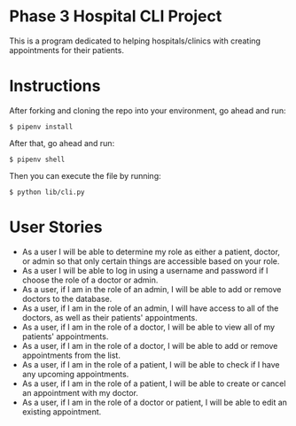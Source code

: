 # Phase 3 Hospital CLI Project

This is a program dedicated to helping hospitals/clinics with creating appointments for their patients. 

# Instructions
After forking and cloning the repo into your environment, go ahead and run:

```
$ pipenv install
```

After that, go ahead and run:

```
$ pipenv shell
```

Then you can execute the file by running:

```
$ python lib/cli.py
```

# User Stories
* As a user I will be able to determine my role as either a patient, doctor, or admin so that only certain things are accessible based on your role.
* As a user I will be able to log in using a username and password if I choose the role of a doctor or admin. 
* As a user, if I am in the role of an admin, I will be able to add or remove doctors to the database.
* As a user, if I am in the role of an admin, I will have access to all of the doctors, as well as their patients' appointments.
* As a user, if I am in the role of a doctor, I will be able to view all of my patients' appointments.
* As a user, if I am in the role of a doctor, I will be able to add or remove appointments from the list.
* As a user, if I am in the role of a patient, I will be able to check if I have any upcoming appointments.
* As a user, if I am in the role of a patient, I will be able to create or cancel an appointment with my doctor.
* As a user, if I am in the role of a doctor or patient, I will be able to edit an existing appointment.
